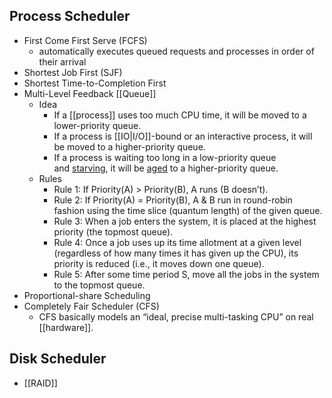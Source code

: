 ## Process Scheduler
- First Come First Serve (FCFS)
	- automatically executes queued requests and processes in order of their arrival
- Shortest Job First (SJF)
- Shortest Time-to-Completion First
- Multi-Level Feedback [[Queue]]
	- Idea
		- If a [[process]] uses too much CPU time, it will be moved to a lower-priority queue.
		- If a process is [[IO|I/O]]-bound or an interactive process, it will be moved to a higher-priority queue.
		- If a process is waiting too long in a low-priority queue and [starving](https://en.wikipedia.org/wiki/Starvation_(computer_science) "Starvation (computer science)"), it will be [aged](https://en.wikipedia.org/wiki/Aging_(scheduling) "Aging (scheduling)") to a higher-priority queue.
	- Rules
		- Rule 1: If Priority(A) > Priority(B), A runs (B doesn’t).
		- Rule 2: If Priority(A) = Priority(B), A & B run in round-robin fashion using the time slice (quantum length) of the given queue.
		- Rule 3: When a job enters the system, it is placed at the highest priority (the topmost queue).
		- Rule 4: Once a job uses up its time allotment at a given level (regardless of how many times it has given up the CPU), its priority is reduced (i.e., it moves down one queue).
		- Rule 5: After some time period S, move all the jobs in the system to the topmost queue.
- Proportional-share Scheduling
- Completely Fair Scheduler (CFS)
	- CFS basically models an “ideal, precise multi-tasking CPU” on real [[hardware]].

## Disk Scheduler
- [[RAID]]